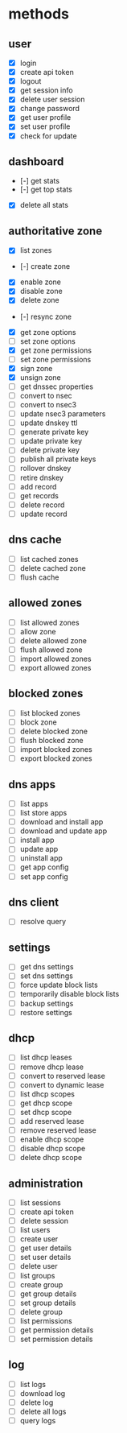 # methods

## user

- [x] login
- [x] create api token
- [x] logout
- [x] get session info
- [x] delete user session
- [x] change password
- [x] get user profile
- [x] set user profile
- [x] check for update

## dashboard

- [-] get stats
- [-] get top stats
- [x] delete all stats

## authoritative zone

- [x] list zones
- [-] create zone
- [x] enable zone
- [x] disable zone
- [x] delete zone
- [-] resync zone
- [x] get zone options
- [ ] set zone options
- [x] get zone permissions
- [ ] set zone permissions
- [x] sign zone
- [x] unsign zone
- [ ] get dnssec properties
- [ ] convert to nsec
- [ ] convert to nsec3
- [ ] update nsec3 parameters
- [ ] update dnskey ttl
- [ ] generate private key
- [ ] update private key
- [ ] delete private key
- [ ] publish all private keys
- [ ] rollover dnskey
- [ ] retire dnskey
- [ ] add record
- [ ] get records
- [ ] delete record
- [ ] update record

## dns cache

- [ ] list cached zones
- [ ] delete cached zone
- [ ] flush cache

## allowed zones

- [ ] list allowed zones
- [ ] allow zone
- [ ] delete allowed zone
- [ ] flush allowed zone
- [ ] import allowed zones
- [ ] export allowed zones

## blocked zones

- [ ] list blocked zones
- [ ] block zone
- [ ] delete blocked zone
- [ ] flush blocked zone
- [ ] import blocked zones
- [ ] export blocked zones

## dns apps

- [ ] list apps
- [ ] list store apps
- [ ] download and install app
- [ ] download and update app
- [ ] install app
- [ ] update app
- [ ] uninstall app
- [ ] get app config
- [ ] set app config

## dns client

- [ ] resolve query

## settings

- [ ] get dns settings
- [ ] set dns settings
- [ ] force update block lists
- [ ] temporarily disable block lists
- [ ] backup settings
- [ ] restore settings

## dhcp

- [ ] list dhcp leases
- [ ] remove dhcp lease
- [ ] convert to reserved lease
- [ ] convert to dynamic lease
- [ ] list dhcp scopes
- [ ] get dhcp scope
- [ ] set dhcp scope
- [ ] add reserved lease
- [ ] remove reserved lease
- [ ] enable dhcp scope
- [ ] disable dhcp scope
- [ ] delete dhcp scope

## administration

- [ ] list sessions
- [ ] create api token
- [ ] delete session
- [ ] list users
- [ ] create user
- [ ] get user details
- [ ] set user details
- [ ] delete user
- [ ] list groups
- [ ] create group
- [ ] get group details
- [ ] set group details
- [ ] delete group
- [ ] list permissions
- [ ] get permission details
- [ ] set permission details

## log

- [ ] list logs
- [ ] download log
- [ ] delete log
- [ ] delete all logs
- [ ] query logs
